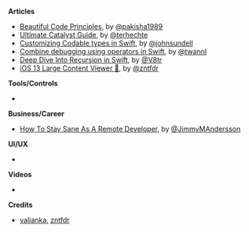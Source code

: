 **Articles**

* [Beautiful Code Principles](https://medium.com/flawless-app-stories/beautiful-code-principles-39420873eff8), by [@pakisha1989](https://twitter.com/pakisha1989)
* [Ultimate Catalyst Guide](https://appventure.me/guides/catalyst/intro.html), by [@terhechte](https://twitter.com/terhechte)
* [Customizing Codable types in Swift](https://www.swiftbysundell.com/posts/customizing-codable-types-in-swift), by [@johnsundell](https://twitter.com/johnsundell)
* [Combine debugging using operators in Swift](https://www.avanderlee.com/debugging/combine-swift/), by [@twannl](https://www.twitter.com/twannl)
* [Deep Dive Into Recursion in Swift](https://www.vadimbulavin.com/recursion-in-swift/), by [@V8tr](https://twitter.com/V8tr)
* [iOS 13 Large Content Viewer 🔎](https://www.fivestars.blog/code/large-content-viewer.html), by [@zntfdr](https://twitter.com/zntfdr)

**Tools/Controls**

* 

**Business/Career**

* [How To Stay Sane As A Remote Developer](https://medium.com/swlh/how-to-stay-sane-as-a-remote-developer-48377bae99d3), by [@JimmyMAndersson](https://twitter.com/JimmyMAndersson)

**UI/UX**

* 

**Videos**

* 

**Credits**

* [valianka](https://github.com/valianka), [zntfdr](https://github.com/zntfdr)
